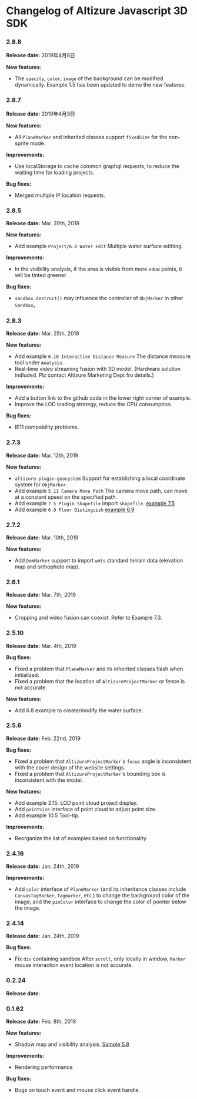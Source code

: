 # Changelog of Altizure Javascript 3D SDK

### 2.8.8
__Release date:__
2019年4月8日

__New features:__
* The `opacity`, `color`, `image` of the background can be modified dynamically. Example 1.5 has been updated to demo the new features.


### 2.8.7
__Release date:__
2019年4月3日

__New features:__
+ All `PlaneMarker` and inherited classes support `fixedSize` for the non-sprite mode.

__Improvements:__
* Use localStorage to cache common graphql requests, to reduce the waiting time for loading projects.

__Bug fixes:__
* Merged multiple IP location requests.

### 2.8.5
__Release date:__
Mar. 29th, 2019

__New features:__
+ Add example `Project/6.8 Water Edit` Multiple water surface editting.

__Improvements:__
* In the visibility analysis, if the area is visible from more view points, it will be tinted greener.

__Bug fixes:__
* `sandbox.destruct()` may influence the controller of `ObjMarker` in other `Sandbox`。


### 2.8.3
__Release date:__
Mar. 25th, 2019

__New features:__
+ Add example `6.10 Interactive Distance Measure` The distance measure tool under `Analysis`.
+ Real-time video streaming fusion with 3D model. (Hardware solution indluded. Plz contact Altizure Marketing Dept fro details.)

__Improvements:__
* Add a button link to the github code in the lower right corner of example.
* Improve the LOD loading strategy, reduce the CPU consumption.

__Bug fixes:__
* IE11 compability problems.

### 2.7.3
__Release date:__
Mar. 12th, 2019

__New features:__
+ `altizure-plugin-geosystem` Support for establishing a local coordinate system for `ObjMarker`.
+ Add example `5.11 Camera Move Path` The camera move path, can move at a constant speed on the specified path.
+ Add example `7.5 Plugin Shapefile` import `shapefile`. [example 7.5](https://altizure.github.io/sdk.examples/7-5-plugin-shapefile/index.html)
+ Add example `6.9 Floor Distinguish` [example 6.9](https://altizure.github.io/sdk.examples/6-9-floor-distinguish/index.html)

### 2.7.2
__Release date:__
Mar. 10th, 2019

__New features:__
* Add `DemMarker` support to import `wmts` standard terrain data (elevation map and orthophoto map).

### 2.6.1
__Release date:__
Mar. 7th, 2019

__New features:__
* Cropping and video fusion can coexist. Refer to Example 7.3.

### 2.5.10
__Release date:__
Mar. 4th, 2019

__Bug fixes:__
* Fixed a problem that `PlaneMarker` and its inherited classes flash when initialized.
* Fixed a problem that the location of `AltizureProjectMarker` or fence is not accurate.

__New features:__
* Add 6.8 example to create/modify the water surface.

### 2.5.6
__Release date:__
Feb. 22nd, 2019

__Bug fixes:__
* Fixed a problem that `AltizureProjectMarker`'s `focus` angle is inconsistent with the cover design of the website settings.
* Fixed a problem that `AltizureProjectMarker`'s bounding box is inconsistent with the model.

__New features:__
* Add example 2.15: LOD point cloud project display.
* Add `pointSize` interface of point cloud to adjust point size.
* Add example 10.5 Tool-tip.

__Improvements:__
* Reorganize the list of examples based on functionality.

### 2.4.16
__Release date:__
Jan. 24th, 2019

__Improvements:__
* Add `color` interface of `PlaneMarker` (and its inheritance classes include `CanvasTagMarker`, `Tagmarker`, etc.) to change the background color of the image; and the `pinColor` interface to change the color of pointer below the image.

### 2.4.14
__Release date:__
Jan. 24th, 2019

__Bug fixes:__
* Fix `div` containing sandbox After `scroll`, only locally in window, `Marker` mouse interaction event location is not accurate.

### 0.2.24
__Release date:__


### 0.1.62

__Release date:__
Feb. 8th, 2018

__New features:__
* Shadow map and visibility analysis. [Sample 5.8](https://altizure.github.io/sdk.examples/5-8-visibility-analysis/index.html)

__Improvements:__
* Rendering performance

__Bug fixes:__
* Bugs on touch event and mouse click event handle.
